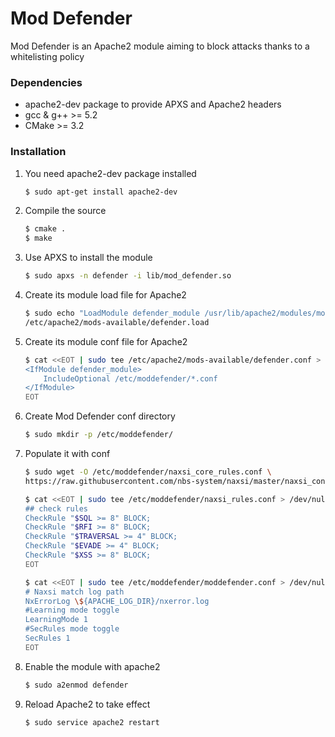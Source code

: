 # Mod Defender
Mod Defender is an Apache2 module aiming to block attacks thanks to a whitelisting policy

### Dependencies
* apache2-dev package to provide APXS and Apache2 headers
* gcc & g++ >= 5.2
* CMake >= 3.2

### Installation
1. You need apache2-dev package installed	
	```sh
	$ sudo apt-get install apache2-dev
	```

1. Compile the source
	```sh
	$ cmake .
	$ make 
	```

1. Use APXS to install the module
	```sh
	$ sudo apxs -n defender -i lib/mod_defender.so
	```

1. Create its module load file for Apache2
	```sh
	$ sudo echo "LoadModule defender_module /usr/lib/apache2/modules/mod_defender.so" > \
	/etc/apache2/mods-available/defender.load
	```

1. Create its module conf file for Apache2
	```sh
    $ cat <<EOT | sudo tee /etc/apache2/mods-available/defender.conf > /dev/null
    <IfModule defender_module>
        IncludeOptional /etc/moddefender/*.conf
    </IfModule>
    EOT
    ```

1. Create Mod Defender conf directory
    ```sh
    $ sudo mkdir -p /etc/moddefender/
    ```

1. Populate it with conf
	```sh
	$ sudo wget -O /etc/moddefender/naxsi_core_rules.conf \
	https://raw.githubusercontent.com/nbs-system/naxsi/master/naxsi_config/naxsi_core.rules
	```
    ```sh
	$ cat <<EOT | sudo tee /etc/moddefender/naxsi_rules.conf > /dev/null
    ## check rules
    CheckRule "$SQL >= 8" BLOCK;
    CheckRule "$RFI >= 8" BLOCK;
    CheckRule "$TRAVERSAL >= 4" BLOCK;
    CheckRule "$EVADE >= 4" BLOCK;
    CheckRule "$XSS >= 8" BLOCK;
    EOT
    ```
    ```sh
    $ cat <<EOT | sudo tee /etc/moddefender/moddefender.conf > /dev/null
    # Naxsi match log path
    NxErrorLog \${APACHE_LOG_DIR}/nxerror.log
    #Learning mode toggle
    LearningMode 1
    #SecRules mode toggle
    SecRules 1
    EOT
    ```

1. Enable the module with apache2
	```sh
	$ sudo a2enmod defender  
	```

1. Reload Apache2 to take effect
	```sh
	$ sudo service apache2 restart
	```